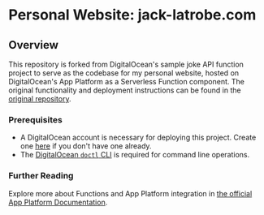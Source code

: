# Personal Website: jack-latrobe.com
## Overview

This repository is forked from DigitalOcean's sample joke API function project to serve as the codebase for my personal website, hosted on DigitalOcean's App Platform as a Serverless Function component. The original functionality and deployment instructions can be found in the [original repository](https://github.com/digitalocean/sample-functions-python-jokes).

### Prerequisites

* A DigitalOcean account is necessary for deploying this project. Create one [here](https://cloud.digitalocean.com/registrations/new) if you don't have one already.
* The [DigitalOcean `doctl` CLI](https://github.com/digitalocean/doctl/releases) is required for command line operations.

### Further Reading

Explore more about Functions and App Platform integration in [the official App Platform Documentation](https://www.digitalocean.com/docs/app-platform/).
